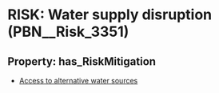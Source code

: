 # RISK: __Water supply disruption__ (PBN__Risk_3351)

## Property: has_RiskMitigation

* [Access to alternative water sources](PBN__Mitigation_2138)

